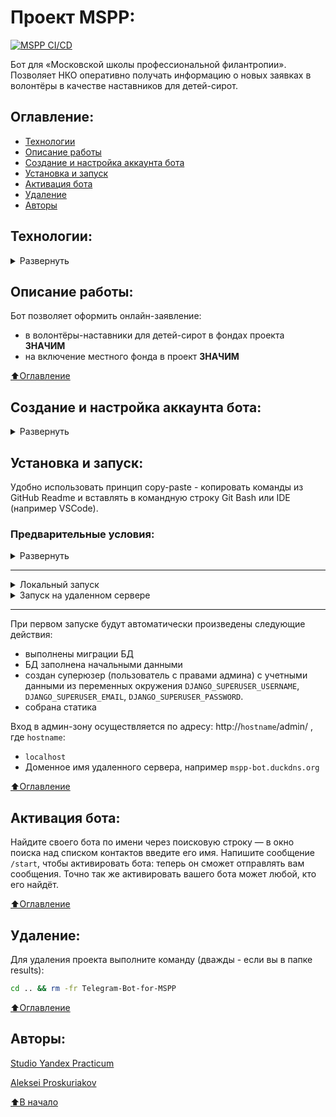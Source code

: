 # Проект MSPP: 
[![MSPP CI/CD](https://github.com/alexpro2022/Telegram-Bot-for-MSPP/actions/workflows/main.yml/badge.svg)](https://github.com/alexpro2022/Telegram-Bot-for-MSPP/actions/workflows/main.yml)

Бот для «Московской школы профессиональной филантропии».
Позволяет НКО оперативно получать информацию о новых заявках в волонтёры в качестве наставников для детей-сирот.



## Оглавление:
- [Технологии](#технологии)
- [Описание работы](#описание-работы)
- [Создание и настройка аккаунта бота](#создание-и-настройка-аккаунта-бота)
- [Установка и запуск](#установка-и-запуск)
- [Активация бота](#активация-бота)
- [Удаление](#удаление)
- [Авторы](#авторы)



## Технологии:
<details><summary>Развернуть</summary>

**Языки программирования, библиотеки и модули:**

[![Python](https://img.shields.io/badge/Python-v3.11-blue?logo=python)](https://www.python.org/)
[![python-telegram-bot](https://img.shields.io/badge/python--telegram--bot-v20.1-blue?)](https://docs.python-telegram-bot.org/en/stable/index.html)
[![asyncio](https://img.shields.io/badge/-asyncio-464646?logo=)](https://docs.python.org/3/library/asyncio.html)
[![environ](https://img.shields.io/badge/-environ-464646?logo=)](https://pypi.org/project/python-environ/)
[![inspect](https://img.shields.io/badge/-inspect-464646?logo=)](https://docs.python.org/3/library/inspect.html#the-interpreter-stack)
[![logging](https://img.shields.io/badge/-logging-464646?logo=)](https://docs.python.org/3/library/logging.html)
[![typing](https://img.shields.io/badge/-typing-464646?logo=)](https://docs.python.org/3/library/typing.html)
[![uvicorn](https://img.shields.io/badge/-uvicorn-464646?logo=Uvicorn)](https://www.uvicorn.org/)

[![JavaScript](https://img.shields.io/badge/-JavaScript-464646?logo=javascript)](https://developer.mozilla.org/en-US/docs/Web/JavaScript)
[![HTML](https://img.shields.io/badge/-HTML-464646?logo=html)](https://html.spec.whatwg.org/multipage/)
[![CSS](https://img.shields.io/badge/-CSS-464646?logo=CSS)](https://developer.mozilla.org/ru/docs/Web/CSS)


**Фреймворк, расширения и библиотеки:**

[![Django](https://img.shields.io/badge/Django-v4.1-blue?logo=Django)](https://www.djangoproject.com/)
[![mptt](https://img.shields.io/badge/-mptt-464646?logo=django)](https://django-mptt.readthedocs.io/en/latest/)


**База данных:**

[![PostgreSQL](https://img.shields.io/badge/-PostgreSQL-464646?logo=PostgreSQL)](https://www.postgresql.org/)


**CI/CD:**

[![GitHub_Actions](https://img.shields.io/badge/-GitHub_Actions-464646?logo=GitHub)](https://docs.github.com/en/actions)
[![docker_hub](https://img.shields.io/badge/-Docker_Hub-464646?logo=docker)](https://hub.docker.com/)
[![docker_compose](https://img.shields.io/badge/-Docker%20Compose-464646?logo=docker)](https://docs.docker.com/compose/)
[![Nginx](https://img.shields.io/badge/-NGINX-464646?logo=NGINX)](https://nginx.org/ru/)
[![SWAG](https://img.shields.io/badge/-SWAG-464646?logo=swag)](https://docs.linuxserver.io/general/swag)
[![Yandex.Cloud](https://img.shields.io/badge/-Yandex.Cloud-464646?logo=Yandex)](https://cloud.yandex.ru/)
[![Telegram](https://img.shields.io/badge/-Telegram-464646?logo=Telegram)](https://core.telegram.org/api)


**Облачные технологии:**

[![Google](https://img.shields.io/badge/-Google_Cloud_Drive-464646?logo=google)](https://developers.google.com/drive)
[![Google](https://img.shields.io/badge/-Google_Cloud_Sheets-464646?logo=google)](https://developers.google.com/sheets)
[![Aiogoogle](https://img.shields.io/badge/-Aiogoogle-464646?logo=google)](https://aiogoogle.readthedocs.io/en/latest/)

[⬆️Оглавление](#оглавление)
</details>



## Описание работы:
Бот позволяет оформить онлайн-заявление:
  * в волонтёры-наставники для детей-сирот в фондах проекта **ЗНАЧИМ**
  * на включение местного фонда в проект **ЗНАЧИМ**

[⬆️Оглавление](#оглавление)



## Создание и настройка аккаунта бота:
<details><summary>Развернуть</summary>
1. @BotFather — регистрирует аккаунты ботов в Telegram:

Найдите в Telegram бота `@BotFather`: в окно поиска над списком контактов введите его имя.
Обратите внимание на иконку возле имени бота: белая галочка на голубом фоне. Эту иконку устанавливают администраторы Telegram, она означает, что бот настоящий, а не просто носит похожее имя. В любой непонятной ситуации выполняйте команду `/help` — и `@BotFather` покажет вам, на что он способен.

2. Создание аккаунта бота:

Начните диалог с ботом `@BotFather`: нажмите кнопку `Start` («Запустить»). Затем отправьте команду `/newbot` и укажите параметры нового бота:
   * имя (на любом языке), под которым ваш бот будет отображаться в списке контактов;
   * техническое имя вашего бота, по которому его можно будет найти в Telegram. Имя должно оканчиваться на слово bot в любом регистре. Имена ботов должны быть уникальны.

Аккаунт для вашего бота создан! 
`@BotFather` поздравит вас и отправит в чат токен для работы с Bot API. Токен выглядит примерно так: `123456:ABC-DEF1234ghIkl-zyx57W2v1u123ew11`. По вашему запросу `@BotFather` может отозвать токен (отправьте боту `@BotFather` команду `/revoke`) и сгенерировать новый.

3. Настройка аккаунта бота:
Настроить аккаунт бота можно через `@BotFather`.
Отправьте команду `/mybots`; в ответ вы получите список ботов, которыми вы управляете (возможно, в этом списке лишь один бот). Укажите бота, которого хотите отредактировать, и нажмите кнопку `Edit Bot`.
Вы сможете изменить:
   * Имя бота (Edit Name).
   * Описание (Edit Description) — текст, который пользователи увидят в самом начале диалога с ботом под заголовком «Что может делать этот бот?»
   * Общую информацию (Edit About) — текст, который будет виден в профиле бота.
   * Картинку-аватар (Edit Botpic).
   * Команды (Edit Commands) — подсказки для ввода команд.

[⬆️Оглавление](#оглавление)
</details>



## Установка и запуск:
Удобно использовать принцип copy-paste - копировать команды из GitHub Readme и вставлять в командную строку Git Bash или IDE (например VSCode).
### Предварительные условия:
<details><summary>Развернуть</summary>

Предполагается, что пользователь:
  - создал [бота](#Создание-и-настройка-аккаунта-бота).
  - создал [сервисный аккаунт](https://support.google.com/a/answer/7378726?hl=en) на платформе Google Cloud и получил JSON-файл с информацией о своем сервисном аккаунте, его приватный ключ, ID и ссылки для авторизации. Эти данные будет необходимо указать в файле переменных окружения.
 - создал аккаунт [DockerHub](https://hub.docker.com/), если запуск будет производиться на удаленном сервере.
 - установил [Docker](https://docs.docker.com/engine/install/) и [Docker Compose](https://docs.docker.com/compose/install/) на локальной машине или на удаленном сервере, где проект будет запускаться в контейнерах. Проверить наличие можно выполнив команды:
    ```bash
    docker --version && docker-compose --version
    ```
</details>
<hr>
<details><summary>Локальный запуск</summary> 

**!!! Для пользователей Windows обязательно выполнить команду:** иначе файл start.sh при клонировании будет бракован:
```bash
git config --global core.autocrlf false
```

1. Установите [ngrok](https://ngrok.com/download).

2. Активируйте тоннель для https соединения командой:
```bash
ngrok http 80
``` 
В поле `Forwarding` первым элементом будет указано значение вида `https://ebd6-188-170-76-51.ngrok-free.app`, которое необходимо указать в переменной окружения `DOMAIN` (можно как с протоколом `https://` , так и без него) (см. п.3)

3. Клонируйте репозиторий с GitHub и в **.env**-файле введите данные для переменных окружения (значения даны для примера, но их можно оставить; подсказки даны в комментариях):
```bash
git clone https://github.com/alexpro2022/Telegram-Bot-for-MSPP.git && \
cd Telegram-Bot-for-MSPP && \
cp .env_example .env && \
nano .env
```
Для работы бота необходимо задать значения минимум трем переменным окружения: `TELEGRAM_BOT_TOKEN`, `DOMAIN`, `WEBHOOK_MODE`.
По умолчанию режим работы бота - `polling`. Этот режим удобен для первоначальной отладки бота, но в дальнейшем придется перейти на режим работы - `webhook`. Для этого задайте значение:
```bash
WEBHOOK_MODE=True
```

4. Из корневой директории проекта выполните команду:
```bash
docker compose -f infra/local/docker-compose.yml up -d --build
```
Проект будет развернут в трех docker-контейнерах (db, web, nginx) по адресу `http://localhost`.

5. Остановить docker и удалить контейнеры можно командой из корневой директории проекта:
```bash
docker compose -f infra/local/docker-compose.yml down
```
Если также необходимо удалить тома базы данных и статики:
```bash
docker compose -f infra/local/docker-compose.yml down -v
```
При повторных запусках приложения может потребоваться реактивация ngrok-тоннеля и обновление переменной окружения `DOMAIN` (см. п.2)
<hr></details>
<details><summary>Запуск на удаленном сервере</summary>

1. Создайте [домен](https://www.duckdns.org/domains) и привяжите его к публичному IP-адресу вашего удаленного сервера (введите его в поле current ip и кликните кнопку update ip).

2. Сделайте [форк](https://docs.github.com/en/get-started/quickstart/fork-a-repo) в свой репозиторий.

3. Создайте `Actions.Secrets` согласно списку ниже (значения указаны для примера) + переменные окружения из `env_example` файла:
```py
PROJECT_NAME=mspp-bot
SECRET_KEY

DOCKERHUB_USERNAME
DOCKERHUB_PASSWORD

# Данные удаленного сервера и ssh-подключения:
HOST  # публичный IP-адрес вашего удаленного сервера
USERNAME
SSH_KEY
PASSPHRASE
DOMAIN=mspp-bot.duckdns.org   # созданный домен

# Учетные данные Телеграм-бота для получения сообщения о успешном завершении workflow:
TELEGRAM_USER_ID
TELEGRAM_BOT_TOKEN

# База данных:
DB_ENGINE=django.db.backends.postgresql
DB_HOST=db
DB_NAME=postgres
DB_PORT=5432
POSTGRES_USER=postgres
POSTGRES_PASSWORD=12345
```

4. Запустите вручную `workflow`, чтобы автоматически развернуть проект в трех docker-контейнерах (db, web, nginx) на удаленном сервере.
</details>
<hr>

При первом запуске будут автоматически произведены следующие действия:    
  * выполнены миграции БД
  * БД заполнена начальными данными
  * создан суперюзер (пользователь с правами админа) с учетными данными из переменных окружения `DJANGO_SUPERUSER_USERNAME`, `DJANGO_SUPERUSER_EMAIL`, `DJANGO_SUPERUSER_PASSWORD`.
  * собрана статика

Вход в админ-зону осуществляется по адресу: http://`hostname`/admin/ , где `hostname`:
  * `localhost`
  * Доменное имя удаленного сервера, например `mspp-bot.duckdns.org`

[⬆️Оглавление](#оглавление)



## Активация бота:

Найдите своего бота по имени через поисковую строку — в окно поиска над списком контактов введите его имя. Напишите сообщение `/start`, чтобы активировать бота: теперь он сможет отправлять вам сообщения. Точно так же активировать вашего бота может любой, кто его найдёт.

[⬆️Оглавление](#оглавление)



## Удаление:
Для удаления проекта выполните команду (дважды - если вы в папке results):
```bash
cd .. && rm -fr Telegram-Bot-for-MSPP
```

[⬆️Оглавление](#оглавление)



## Авторы:

[Studio Yandex Practicum](https://github.com/Studio-Yandex-Practicum/mspp#%D0%B0%D0%B2%D1%82%D0%BE%D1%80%D1%8B)

[Aleksei Proskuriakov](https://github.com/alexpro2022)

[⬆️В начало](#Проект-MSPP)


